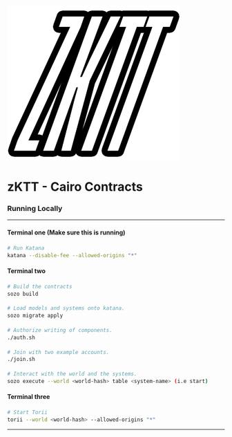 <img src="assets/zktt_transparent.png" alt="drawing" style="width:400px;"/>

# zKTT - Cairo Contracts
### Running Locally


---

#### Terminal one (Make sure this is running)

```bash
# Run Katana
katana --disable-fee --allowed-origins "*"
```

#### Terminal two

```bash
# Build the contracts
sozo build

# Load models and systems onto katana.
sozo migrate apply

# Authorize writing of components.
./auth.sh

# Join with two example accounts.
./join.sh

# Interact with the world and the systems.
sozo execute --world <world-hash> table <system-name> (i.e start)
```

#### Terminal three
```bash
# Start Torii
torii --world <world-hash> --allowed-origins "*"
```

---
